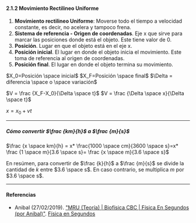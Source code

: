 #### 2.1.2 Movimiento Rectilineo Uniforme

1. **Movimiento rectilineo Uniforme**: Moverse todo el tiempo a velocidad constante, es decir, no acelera y tampoco frena.
2. **Sistema de referencia - Origen de coordenadas**. Eje x que sirve para marcar las posiciones donde está el objeto. Este tiene valor de 0.
3. **Posición**. Lugar en que el objeto está en el eje x. 
4. **Posición inicial**. El lugar en donde el objeto inicia el movimiento. Este toma de referencia al origen de coordenadas.
5. **Posición final**. El lugar en donde el objeto termina su movimiento.

$X_0=Posición \space inicial$ 
$X_F=Posición \space final$
$\Delta = diferencia \space o \space variación$

$V = \frac {X_F-X_0}{\Delta \space t}$
$V = \frac {\Delta \space x}{\Delta \space t}$

$x = x_0 + vt$

---
##### Cómo convertir $\frac {km}{h}$ a $\frac {m}{s}$

$\frac {x \space km}{h} = x* \frac{1000 \space cm}{3600 \space s}=x* \frac {1 \space m}{3.6 \space s}= \frac {x \space m}{3.6 \space s}$

En resúmen, para convertir de $\frac {k}{h}$ a $\frac {m}{s}$ se divide la cantidad de $k$ entre $3.6 \space s$. En caso contrario, se multiplica $m$ por $3.6 \space s$. 

---
#### Referencias

- Anibal (27/02/2019). ["MRU (Teoría) | Biofísica CBC | Física En Segundos (por Anibal)"](https://youtu.be/njgk4oAiz8s). [Física en Segundos](https://www.youtube.com/channel/UCfC8fA12mBQB5_0h_CJAdcg)